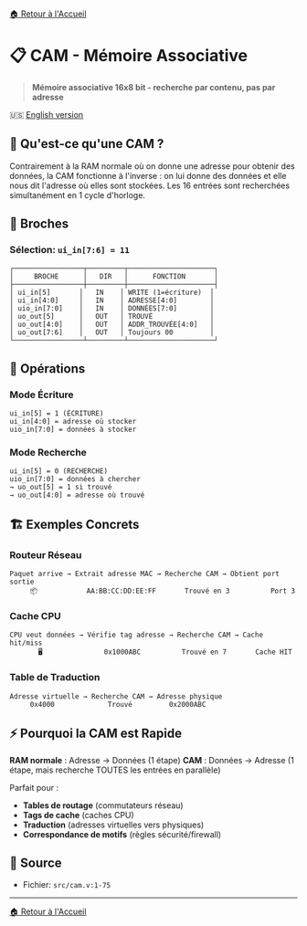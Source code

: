 [🏠 Retour à l'Accueil](../README_FR.md)

# 📋 CAM - Mémoire Associative

> **Mémoire associative 16x8 bit - recherche par contenu, pas par adresse**

🇺🇸 [English version](cam.md)

## 🎯 Qu'est-ce qu'une CAM ?

Contrairement à la RAM normale où on donne une adresse pour obtenir des données, la CAM fonctionne à l'inverse : on lui donne des données et elle nous dit l'adresse où elles sont stockées. Les 16 entrées sont recherchées simultanément en 1 cycle d'horloge.

## 🔌 Broches

### Sélection: `ui_in[7:6] = 11`

```
┌─────────────────┬─────────┬─────────────────────┐
│     BROCHE      │   DIR   │      FONCTION       │
├─────────────────┼─────────┼─────────────────────┤
│ ui_in[5]       │   IN    │ WRITE (1=écriture)  │
│ ui_in[4:0]     │   IN    │ ADRESSE[4:0]        │
│ uio_in[7:0]    │   IN    │ DONNÉES[7:0]        │
│ uo_out[5]      │   OUT   │ TROUVÉ              │
│ uo_out[4:0]    │   OUT   │ ADDR_TROUVÉE[4:0]   │
│ uo_out[7:6]    │   OUT   │ Toujours 00         │
└─────────────────┴─────────┴─────────────────────┘
```

## 🔄 Opérations

### Mode Écriture
```
ui_in[5] = 1 (ÉCRITURE)
ui_in[4:0] = adresse où stocker
uio_in[7:0] = données à stocker
```

### Mode Recherche
```
ui_in[5] = 0 (RECHERCHE)
uio_in[7:0] = données à chercher
→ uo_out[5] = 1 si trouvé
→ uo_out[4:0] = adresse où trouvé
```

## 🏗️ Exemples Concrets

### Routeur Réseau
```
Paquet arrive → Extrait adresse MAC → Recherche CAM → Obtient port sortie
     📦            AA:BB:CC:DD:EE:FF       Trouvé en 3          Port 3
```

### Cache CPU
```
CPU veut données → Vérifie tag adresse → Recherche CAM → Cache hit/miss
       🖥️               0x1000ABC          Trouvé en 7       Cache HIT
```

### Table de Traduction
```
Adresse virtuelle → Recherche CAM → Adresse physique
     0x4000             Trouvé         0x2000ABC
```

## ⚡ Pourquoi la CAM est Rapide

**RAM normale** : Adresse → Données (1 étape)
**CAM** : Données → Adresse (1 étape, mais recherche TOUTES les entrées en parallèle)

Parfait pour :
- **Tables de routage** (commutateurs réseau)
- **Tags de cache** (caches CPU)
- **Traduction** (adresses virtuelles vers physiques)
- **Correspondance de motifs** (règles sécurité/firewall)

## 📂 Source
- Fichier: `src/cam.v:1-75`

---
[🏠 Retour à l'Accueil](../README_FR.md)